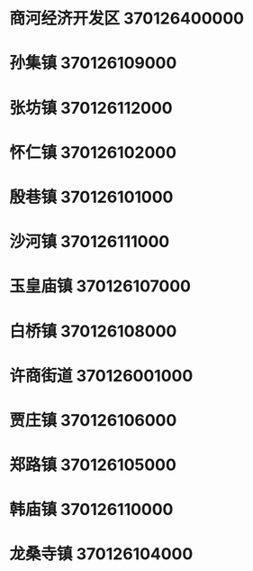 # 商河经济开发区 370126400000
# 孙集镇 370126109000
# 张坊镇 370126112000
# 怀仁镇 370126102000
# 殷巷镇 370126101000
# 沙河镇 370126111000
# 玉皇庙镇 370126107000
# 白桥镇 370126108000
# 许商街道 370126001000
# 贾庄镇 370126106000
# 郑路镇 370126105000
# 韩庙镇 370126110000
# 龙桑寺镇 370126104000
